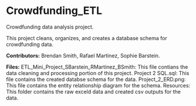 # Crowdfunding_ETL
Crowdfunding data analysis project.

This project cleans, organizes, and creates a database schema for crowdfunding data.

**Contributors:** Brendan Smith, Rafael Martinez, Sophie Barstein. 

**Files:**
ETL_Mini_Project_SBarstein_RMartinez_BSmith: This file contians the data cleaning and processing portion of this project.
Project 2 SQL.sql: This file contains the created databse schema for the data.
Project_2_ERD.png: This file contains the entity relationship diagram for the schema.
Resources: This folder contains the raw exceld data and created csv outputs for the data. 
